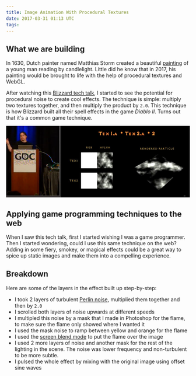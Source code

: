 ```yaml
---
title: Image Animation With Procedural Textures
date: 2017-03-31 01:13 UTC
tags:
---
```


## What we are building

<div id="full-effect"></div>

In 1630, Dutch painter named Matthias Storm created a beautiful [painting](https://commons.wikimedia.org/wiki/Category:Matthias_Stom#/media/File:A_Young_Man_Reading_by_Candlelight_(Matthias_Stom)_-_Nationalmuseum_-_23887.tif) of a young man reading by candlelight. Little did he know that in 2017, his painting would be brought to life with the help of procedural textures and WebGL.

After watching this [Blizzard tech talk](http://www.gdcvault.com/play/1017660/Technical-Artist-Bootcamp-The-VFX), I started to see the potential for procedural noise to create cool effects. The technique is simple: multiply two textures together, and then multiply the product by `2.0`. This technique is how Blizzard built all their spell effects in the game _Diablo II_. Turns out that it's a common game technique.

<img src="images/diablo-vfx.jpg" />

## Applying game programming techniques to the web

When I saw this tech talk, first I started wishing I was a game programmer. Then I started wondering, could I use this same technique on the web? Adding in some fiery, smokey, or magical effects could be a great way to spice up static images and make them into a compelling experience.

## Breakdown

Here are some of the layers in the effect built up step-by-step:

<div id="effect-breakdown"></div>

- I took 2 layers of turbulent [Perlin noise](https://en.wikipedia.org/wiki/Perlin_noise), multiplied them together and then by `2.0`
- I scrolled both layers of noise upwards at different speeds
- I multipled this noise by a mask that I made in Photoshop for the flame, to make sure the flame only showed where I wanted it
- I used the mask noise to ramp between yellow and orange for the flame
- I used the [screen blend mode](https://en.wikipedia.org/wiki/Blend_modes#Screen) to put the flame over the image
- I used 2 more layers of noise and another mask for the rest of the lighting in the scene. The noise was lower frequency and non-turbulent to be more subtle.
- I pulsed the whole effect by mixing with the original image using offset sine waves